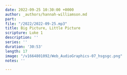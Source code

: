 ```yaml
---
date: 2022-09-25 10:30:00 +0000
author: _authors/hannah-williamson.md
part: 
file: "/2022/2022-09-25.mp3"
title: Big Picture, Little Picture
scripture: Luke 1
description: ''
series: ''
duration: '30:53'
length: 17
image: "/v1664801092/Web_AudioGraphics-07_hsgsgc.png"
notes: ''

---
```


